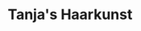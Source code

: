 ---
title: "Tanja's Haarkunst"
url: /luebbecke/tanjas-haarkunst-blasheimer-strasse/
shop: Friseur
---